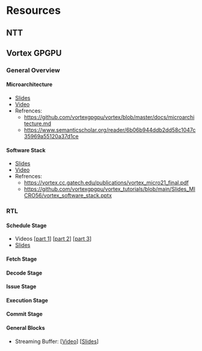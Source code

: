 # Resources

## NTT

## Vortex GPGPU

### General Overview

#### Microarchitecture

- [Slides](https://drive.google.com/file/d/1A03905NXyEGKmnxCLy0or-UQf8AnCe8h/view?usp=drive_link)
- [Video](https://youtu.be/jLaM4_CU3eo?si=Xwlw0iag6lXO2KKz)
- Refrences:
    * https://github.com/vortexgpgpu/vortex/blob/master/docs/microarchitecture.md
    * https://www.semanticscholar.org/reader/6b06b944ddb2dd58c1047c35969a55120a37d1ce

#### Software Stack

- [Slides](https://drive.google.com/file/d/1Q74-O5Cy9F2UJs8uloKCDymPrhLXV6mP/view?usp=sharing)
- [Video](https://youtu.be/0rkOZUeVKcw?si=U4Nn--bpwUqszaLx)
- Refrences:
    * https://vortex.cc.gatech.edu/publications/vortex_micro21_final.pdf
    * https://github.com/vortexgpgpu/vortex_tutorials/blob/main/Slides_MICRO56/vortex_software_stack.pptx

### RTL

#### Schedule Stage

- Videos [[part 1](https://youtu.be/GJaQ8wZ8mkc?si=kovF8UyciUdIv4Kg)] [[part 2](https://youtu.be/Y7RCRoKY664?si=SOVA-Zf2fv4uVdoD)] [[part 3](https://youtu.be/_0q-TY7aUDo?si=y69dQdnCZdnZSJ6f)]
- [Slides](https://drive.google.com/file/d/1grB03n7-dr5HMTHF5hcEnJZBaS3V2jIN/view?usp=drive_link) 

#### Fetch Stage

#### Decode Stage

#### Issue Stage

#### Execution Stage

#### Commit Stage

#### General Blocks

- Streaming Buffer: [[Video](https://youtu.be/HNJvjALUNVg?si=-t9uPVq42HVbNjEi)] [[Slides](https://drive.google.com/file/d/1omEEcidlyAG_c_FFOJ2BRBGHYUkiNbfH/view?usp=drive_link)]